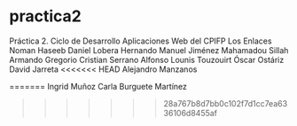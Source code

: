 # practica2
Práctica 2. Ciclo de Desarrollo Aplicaciones Web del CPIFP Los Enlaces
Noman Haseeb
Daniel Lobera Hernando
Manuel Jiménez
Mahamadou Sillah
Armando Gregorio
Cristian Serrano Alfonso
Lounis Touzouirt
Óscar Ostáriz
David Jarreta
<<<<<<< HEAD
Alejandro Manzanos

=======
Ingrid Muñoz
Carla Burguete Martínez
>>>>>>> 28a767b8d7bb0c102f7d1cc7ea6336106d8455af

